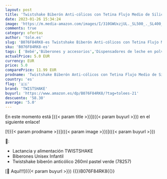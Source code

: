 ```yaml
---
layout: post
title: 'Twistshake Biberón Anti-cólicos con Tetina Flujo Medio de Silicona para Bebés  la Alimentación Biberón Con Tetina Similar al Pecho  Botella para Beber de Leche  260 ml  Sin BPA  2+ Meses  Verde Pastel'
date: 2023-01-26 15:34:24
image: 'https://m.media-amazon.com/images/I/310GWUxzjUL._SL500_._SL400_.jpg'
comments: true
category: ofertas
author: 'tole.es'
slug: 'B076F84RK8-es Twistshake Biberón Anti-cólicos con Tetina Flujo Medio de...'
sku: 'B076F84RK8-es'
tags: [ 'Bebé','Biberones y accesorios','Dispensadores de leche en polvo','Lactancia y alimentación','bebés','biberón','twistshake','🇪🇸', ]
actualPrice: 5.0 EUR
currency: EUR
price: 5.0
comparePrice: 11.99 EUR
prodname: 'Twistshake Biberón Anti-cólicos con Tetina Flujo Medio de Silicona para Bebés  la Alimentación Biberón Con Tetina Similar al Pecho  Botella para Beber de Leche  260 ml  Sin BPA  2+ Meses  Verde Pastel'
country: 'es'
flag: '🇪🇸'
brand: 'TWISTSHAKE'
buyurl: 'https://www.amazon.es/dp/B076F84RK8/?tag=tolees-21'
descuento: '58.30'
average: '5.0'
---
```


En este momento está [{{< param title >}}]({{< param buyurl >}}) en el siguiente enlace!

[![{{< param prodname >}}]({{< param image >}})]({{< param buyurl >}})

🔎:

- Lactancia y alimentación TWISTSHAKE
- Biberones Unisex Infantil
- Twistshake biberón anticólico 260ml pastel verde (78257)

[🛒 Aquí!!!]({{< param buyurl >}})
{{<world>}}B076F84RK8{{</world>}}
